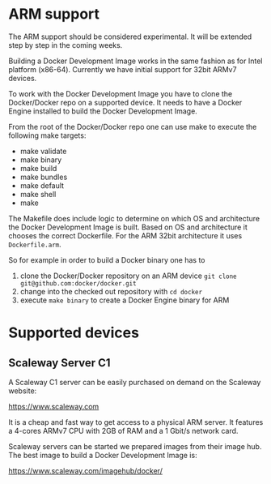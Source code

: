# ARM support

The ARM support should be considered experimental. It will be extended step by step in the coming weeks.

Building a Docker Development Image works in the same fashion as for Intel platform (x86-64).
Currently we have initial support for 32bit ARMv7 devices.

To work with the Docker Development Image you have to clone the Docker/Docker repo on a supported device.
It needs to have a Docker Engine installed to build the Docker Development Image.

From the root of the Docker/Docker repo one can use make to execute the following make targets:
- make validate
- make binary
- make build
- make bundles
- make default
- make shell
- make

The Makefile does include logic to determine on which OS and architecture the Docker Development Image is built.
Based on OS and architecture it chooses the correct Dockerfile.
For the ARM 32bit architecture it uses `Dockerfile.arm`.

So for example in order to build a Docker binary one has to  
1. clone the Docker/Docker repository on an ARM device `git clone git@github.com:docker/docker.git`  
2. change into the checked out repository with `cd docker`  
3. execute `make binary` to create a Docker Engine binary for ARM  

# Supported devices

## Scaleway Server C1
A Scaleway C1 server can be easily purchased on demand on the Scaleway website:

https://www.scaleway.com

It is a cheap and fast way to get access to a physical ARM server.
It features a 4-cores ARMv7 CPU with 2GB of RAM and a 1 Gbit/s network card.

Scaleway servers can be started we prepared images from their image hub.
The best image to build a Docker Development Image is:

https://www.scaleway.com/imagehub/docker/
